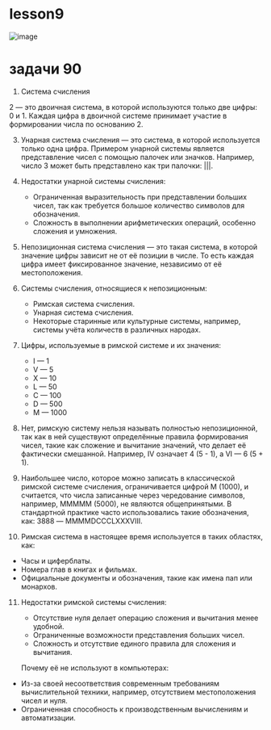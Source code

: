 # lesson9

![image](https://github.com/user-attachments/assets/e64089d4-70e6-4727-9bf4-141bc77a0e35)

# задачи 90 

1. Система счисления

2 — это двоичная система, в которой используются только две цифры: 0 и 1. Каждая цифра в двоичной системе принимает участие в формировании числа по основанию 2.

3. Унарная система счисления — это система, в которой используется только одна цифра. Примером унарной системы является представление чисел с помощью палочек или значков. Например, число 3 может быть представлено как три палочки: |||.

4. Недостатки унарной системы счисления:
   - Ограниченная выразительность при представлении больших чисел, так как требуется большое количество символов для обозначения.
   - Сложность в выполнении арифметических операций, особенно сложения и умножения.

5. Непозиционная система счисления — это такая система, в которой значение цифры зависит не от её позиции в числе. То есть каждая цифра имеет фиксированное значение, независимо от её местоположения.

6. Системы счисления, относящиеся к непозиционным:
   - Римская система счисления.
   - Унарная система счисления.
   - Некоторые старинные или культурные системы, например, системы учёта количеств в различных народах.

7. Цифры, используемые в римской системе и их значения:
   - I — 1
   - V — 5
   - X — 10
   - L — 50
   - C — 100
   - D — 500
   - M — 1000

8. Нет, римскую систему нельзя называть полностью непозиционной, так как в ней существуют определённые правила формирования чисел, такие как сложение и вычитание значений, что делает её фактически смешанной. Например, IV означает 4 (5 - 1), а VI — 6 (5 + 1).

9. Наибольшее число, которое можно записать в классической римской системе счисления, ограничивается цифрой М (1000), и считается, что числа записанные через чередование символов, например, MMMMM (5000), не являются общепринятыми. В стандартной практике часто использовались такие обозначения, как: 3888 — MMMMDCCCLXXXVIII.

10. Римская система в настоящее время используется в таких областях, как:
   - Часы и циферблаты.
   - Номера глав в книгах и фильмах.
   - Официальные документы и обозначения, такие как имена пап или монархов.

11. Недостатки римской системы счисления:
    - Отсутствие нуля делает операцию сложения и вычитания менее удобной.
    - Ограниченные возможности представления больших чисел.
    - Сложность и отсутствие единого правила для сложения и вычитания.
   
    Почему её не используют в компьютерах:
   - Из-за своей несоответствия современным требованиям вычислительной техники, например, отсутствием местоположения чисел и нуля.
   - Ограниченная способность к производственным вычислениям и автоматизации.
